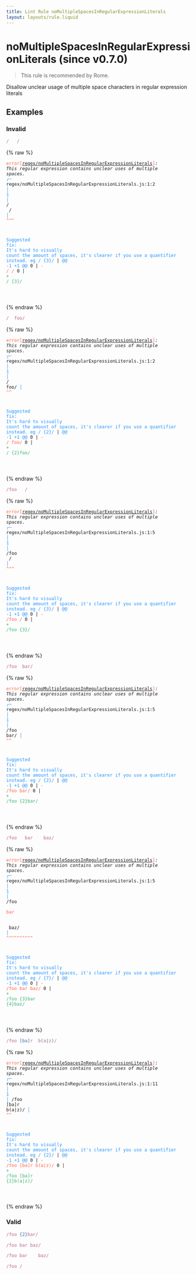 ```yaml
---
title: Lint Rule noMultipleSpacesInRegularExpressionLiterals
layout: layouts/rule.liquid
---
```


# noMultipleSpacesInRegularExpressionLiterals (since v0.7.0)

> This rule is recommended by Rome.

Disallow unclear usage of multiple space characters in regular expression literals

## Examples

### Invalid

```jsx
/   /
```

{% raw %}<pre class="language-text"><code class="language-text"><span style="color: Tomato;">error</span><span style="color: Tomato;">[</span><span style="color: Tomato;"><a href="https://rome.tools/docs/lint/rules/noMultipleSpacesInRegularExpressionLiterals/">regex/noMultipleSpacesInRegularExpressionLiterals</a></span><span style="color: Tomato;">]</span><em>: </em><em>This regular expression contains unclear uses of multiple spaces.</em>
  <span style="color: rgb(38, 148, 255);">┌</span><span style="color: rgb(38, 148, 255);">─</span> regex/noMultipleSpacesInRegularExpressionLiterals.js:1:2
  <span style="color: rgb(38, 148, 255);">│</span>
<span style="color: rgb(38, 148, 255);">1</span> <span style="color: rgb(38, 148, 255);">│</span> /<span style="color: Tomato;"> </span><span style="color: Tomato;"> </span><span style="color: Tomato;"> </span>/
  <span style="color: rgb(38, 148, 255);">│</span>  <span style="color: Tomato;">^</span><span style="color: Tomato;">^</span><span style="color: Tomato;">^</span>

<span style="color: rgb(38, 148, 255);">Suggested fix</span><span style="color: rgb(38, 148, 255);">: </span><span style="color: rgb(38, 148, 255);">It's hard to visually count the amount of spaces, it's clearer if you use a quantifier instead. eg / {3}/</span>
    | <span style="color: rgb(38, 148, 255);">@@ -1 +1 @@</span>
0   | <span style="color: Tomato;">- </span><span style="color: Tomato;">/   /</span>
  0 | <span style="color: MediumSeaGreen;">+ </span><span style="color: MediumSeaGreen;">/ {3}/</span>

</code></pre>{% endraw %}

```jsx
/  foo/
```

{% raw %}<pre class="language-text"><code class="language-text"><span style="color: Tomato;">error</span><span style="color: Tomato;">[</span><span style="color: Tomato;"><a href="https://rome.tools/docs/lint/rules/noMultipleSpacesInRegularExpressionLiterals/">regex/noMultipleSpacesInRegularExpressionLiterals</a></span><span style="color: Tomato;">]</span><em>: </em><em>This regular expression contains unclear uses of multiple spaces.</em>
  <span style="color: rgb(38, 148, 255);">┌</span><span style="color: rgb(38, 148, 255);">─</span> regex/noMultipleSpacesInRegularExpressionLiterals.js:1:2
  <span style="color: rgb(38, 148, 255);">│</span>
<span style="color: rgb(38, 148, 255);">1</span> <span style="color: rgb(38, 148, 255);">│</span> /<span style="color: Tomato;"> </span><span style="color: Tomato;"> </span>foo/
  <span style="color: rgb(38, 148, 255);">│</span>  <span style="color: Tomato;">^</span><span style="color: Tomato;">^</span>

<span style="color: rgb(38, 148, 255);">Suggested fix</span><span style="color: rgb(38, 148, 255);">: </span><span style="color: rgb(38, 148, 255);">It's hard to visually count the amount of spaces, it's clearer if you use a quantifier instead. eg / {2}/</span>
    | <span style="color: rgb(38, 148, 255);">@@ -1 +1 @@</span>
0   | <span style="color: Tomato;">- </span><span style="color: Tomato;">/  foo/</span>
  0 | <span style="color: MediumSeaGreen;">+ </span><span style="color: MediumSeaGreen;">/ {2}foo/</span>

</code></pre>{% endraw %}

```jsx
/foo   /
```

{% raw %}<pre class="language-text"><code class="language-text"><span style="color: Tomato;">error</span><span style="color: Tomato;">[</span><span style="color: Tomato;"><a href="https://rome.tools/docs/lint/rules/noMultipleSpacesInRegularExpressionLiterals/">regex/noMultipleSpacesInRegularExpressionLiterals</a></span><span style="color: Tomato;">]</span><em>: </em><em>This regular expression contains unclear uses of multiple spaces.</em>
  <span style="color: rgb(38, 148, 255);">┌</span><span style="color: rgb(38, 148, 255);">─</span> regex/noMultipleSpacesInRegularExpressionLiterals.js:1:5
  <span style="color: rgb(38, 148, 255);">│</span>
<span style="color: rgb(38, 148, 255);">1</span> <span style="color: rgb(38, 148, 255);">│</span> /foo<span style="color: Tomato;"> </span><span style="color: Tomato;"> </span><span style="color: Tomato;"> </span>/
  <span style="color: rgb(38, 148, 255);">│</span>     <span style="color: Tomato;">^</span><span style="color: Tomato;">^</span><span style="color: Tomato;">^</span>

<span style="color: rgb(38, 148, 255);">Suggested fix</span><span style="color: rgb(38, 148, 255);">: </span><span style="color: rgb(38, 148, 255);">It's hard to visually count the amount of spaces, it's clearer if you use a quantifier instead. eg / {3}/</span>
    | <span style="color: rgb(38, 148, 255);">@@ -1 +1 @@</span>
0   | <span style="color: Tomato;">- </span><span style="color: Tomato;">/foo   /</span>
  0 | <span style="color: MediumSeaGreen;">+ </span><span style="color: MediumSeaGreen;">/foo {3}/</span>

</code></pre>{% endraw %}

```jsx
/foo  bar/
```

{% raw %}<pre class="language-text"><code class="language-text"><span style="color: Tomato;">error</span><span style="color: Tomato;">[</span><span style="color: Tomato;"><a href="https://rome.tools/docs/lint/rules/noMultipleSpacesInRegularExpressionLiterals/">regex/noMultipleSpacesInRegularExpressionLiterals</a></span><span style="color: Tomato;">]</span><em>: </em><em>This regular expression contains unclear uses of multiple spaces.</em>
  <span style="color: rgb(38, 148, 255);">┌</span><span style="color: rgb(38, 148, 255);">─</span> regex/noMultipleSpacesInRegularExpressionLiterals.js:1:5
  <span style="color: rgb(38, 148, 255);">│</span>
<span style="color: rgb(38, 148, 255);">1</span> <span style="color: rgb(38, 148, 255);">│</span> /foo<span style="color: Tomato;"> </span><span style="color: Tomato;"> </span>bar/
  <span style="color: rgb(38, 148, 255);">│</span>     <span style="color: Tomato;">^</span><span style="color: Tomato;">^</span>

<span style="color: rgb(38, 148, 255);">Suggested fix</span><span style="color: rgb(38, 148, 255);">: </span><span style="color: rgb(38, 148, 255);">It's hard to visually count the amount of spaces, it's clearer if you use a quantifier instead. eg / {2}/</span>
    | <span style="color: rgb(38, 148, 255);">@@ -1 +1 @@</span>
0   | <span style="color: Tomato;">- </span><span style="color: Tomato;">/foo  bar/</span>
  0 | <span style="color: MediumSeaGreen;">+ </span><span style="color: MediumSeaGreen;">/foo {2}bar/</span>

</code></pre>{% endraw %}

```jsx
/foo   bar    baz/
```

{% raw %}<pre class="language-text"><code class="language-text"><span style="color: Tomato;">error</span><span style="color: Tomato;">[</span><span style="color: Tomato;"><a href="https://rome.tools/docs/lint/rules/noMultipleSpacesInRegularExpressionLiterals/">regex/noMultipleSpacesInRegularExpressionLiterals</a></span><span style="color: Tomato;">]</span><em>: </em><em>This regular expression contains unclear uses of multiple spaces.</em>
  <span style="color: rgb(38, 148, 255);">┌</span><span style="color: rgb(38, 148, 255);">─</span> regex/noMultipleSpacesInRegularExpressionLiterals.js:1:5
  <span style="color: rgb(38, 148, 255);">│</span>
<span style="color: rgb(38, 148, 255);">1</span> <span style="color: rgb(38, 148, 255);">│</span> /foo<span style="color: Tomato;"> </span><span style="color: Tomato;"> </span><span style="color: Tomato;"> </span><span style="color: Tomato;">b</span><span style="color: Tomato;">a</span><span style="color: Tomato;">r</span><span style="color: Tomato;"> </span><span style="color: Tomato;"> </span><span style="color: Tomato;"> </span><span style="color: Tomato;"> </span>baz/
  <span style="color: rgb(38, 148, 255);">│</span>     <span style="color: Tomato;">^</span><span style="color: Tomato;">^</span><span style="color: Tomato;">^</span><span style="color: Tomato;">^</span><span style="color: Tomato;">^</span><span style="color: Tomato;">^</span><span style="color: Tomato;">^</span><span style="color: Tomato;">^</span><span style="color: Tomato;">^</span><span style="color: Tomato;">^</span>

<span style="color: rgb(38, 148, 255);">Suggested fix</span><span style="color: rgb(38, 148, 255);">: </span><span style="color: rgb(38, 148, 255);">It's hard to visually count the amount of spaces, it's clearer if you use a quantifier instead. eg / {7}/</span>
    | <span style="color: rgb(38, 148, 255);">@@ -1 +1 @@</span>
0   | <span style="color: Tomato;">- </span><span style="color: Tomato;">/foo   bar    baz/</span>
  0 | <span style="color: MediumSeaGreen;">+ </span><span style="color: MediumSeaGreen;">/foo {3}bar {4}baz/</span>

</code></pre>{% endraw %}

```jsx
/foo [ba]r  b(a|z)/
```

{% raw %}<pre class="language-text"><code class="language-text"><span style="color: Tomato;">error</span><span style="color: Tomato;">[</span><span style="color: Tomato;"><a href="https://rome.tools/docs/lint/rules/noMultipleSpacesInRegularExpressionLiterals/">regex/noMultipleSpacesInRegularExpressionLiterals</a></span><span style="color: Tomato;">]</span><em>: </em><em>This regular expression contains unclear uses of multiple spaces.</em>
  <span style="color: rgb(38, 148, 255);">┌</span><span style="color: rgb(38, 148, 255);">─</span> regex/noMultipleSpacesInRegularExpressionLiterals.js:1:11
  <span style="color: rgb(38, 148, 255);">│</span>
<span style="color: rgb(38, 148, 255);">1</span> <span style="color: rgb(38, 148, 255);">│</span> /foo [ba]r<span style="color: Tomato;"> </span><span style="color: Tomato;"> </span>b(a|z)/
  <span style="color: rgb(38, 148, 255);">│</span>           <span style="color: Tomato;">^</span><span style="color: Tomato;">^</span>

<span style="color: rgb(38, 148, 255);">Suggested fix</span><span style="color: rgb(38, 148, 255);">: </span><span style="color: rgb(38, 148, 255);">It's hard to visually count the amount of spaces, it's clearer if you use a quantifier instead. eg / {2}/</span>
    | <span style="color: rgb(38, 148, 255);">@@ -1 +1 @@</span>
0   | <span style="color: Tomato;">- </span><span style="color: Tomato;">/foo [ba]r  b(a|z)/</span>
  0 | <span style="color: MediumSeaGreen;">+ </span><span style="color: MediumSeaGreen;">/foo [ba]r {2}b(a|z)/</span>

</code></pre>{% endraw %}

### Valid

```jsx
/foo {2}bar/
```

```jsx
/foo bar baz/
```

```jsx
/foo bar	baz/
```

```jsx
/foo /
```


